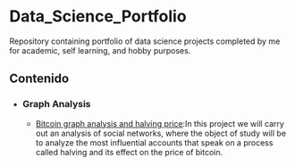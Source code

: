 # Data_Science_Portfolio
Repository containing portfolio of data science projects completed by me for academic, self learning, and hobby purposes.


## Contenido

- ### Graph Analysis

     - [Bitcoin graph analysis and halving price](https://github.com/ivansanchezrosa/Data_Science_Portfolio/blob/main/Graph%20Analysis/Halving%20y%20bitcoin/Halving%20y%20precio%20bitcoin.ipynb):In this project we will carry out an analysis of social networks, where the object of study will be to analyze the most influential accounts that speak on a process called halving and its effect on the price of bitcoin. 
   
